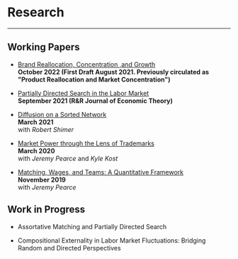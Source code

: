 # Research
---

## Working Papers

* [Brand Reallocation, Concentration ,and Growth](files/PW_brands110122.pdf) <br/>
**October 2022 (First Draft August 2021. Previously circulated as "Product Reallocation and Market Concentration")** <!-- [Appendix](files/tm_pw_apx_oct22.pdf) -->

* [Partially Directed Search in the Labor Market](files/LW-PDS.pdf) <br/>
**September 2021 (R&R Journal of Economic Theory)**

* [Diffusion on a Sorted Network](files/sorting_draft_mar.pdf)<br/>
**March 2021**<br/>
with *Robert Shimer* 

* [Market Power through the Lens of Trademarks](files/KPW_paper_032920.pdf)<br/>
**March 2020**<br/>
with *Jeremy Pearce* and *Kyle Kost*

* [Matching, Wages, and Teams: A Quantitative Framework](files/pearce_wu_optimal_teams_paper_111619.pdf)<br/>
**November 2019**<br/>
with *Jeremy Pearce* 



## Work in Progress

* Assortative Matching and Partially Directed Search 



* Compositional Externality in Labor Market Fluctuations: Bridging Random and Directed Perspectives 
